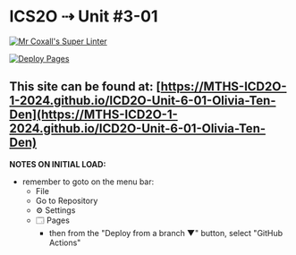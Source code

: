 # ICS2O ⇢ Unit #3-01

[![Mr Coxall's Super Linter](https://github.com/MTHS-ICD2O-1-2024/ICD2O-Unit-6-01-Olivia-Ten-Den/workflows/Mr%20Coxall's%20Super%20Linter/badge.svg)](https://github.com/MTHS-ICD2O-1-2024/ICD2O-Unit-6-01-Olivia-Ten-Den/actions)

[![Deploy Pages](https://github.com/MTHS-ICD2O-1-2024/ICD2O-Unit-6-01-Olivia-Ten-Den/workflows/Deploy%20Pages/badge.svg)](https://github.com/MTHS-ICD2O-1-2024/ICD2O-Unit-6-01-Olivia-Ten-Den/actions)

This site can be found at: [https://MTHS-ICD2O-1-2024.github.io/ICD2O-Unit-6-01-Olivia-Ten-Den](https://MTHS-ICD2O-1-2024.github.io/ICD2O-Unit-6-01-Olivia-Ten-Den)
---

**NOTES ON INITIAL LOAD:**
- remember to goto on the menu bar:
  - File
  - Go to Repository
  - ⚙ Settings
  - 🗔 Pages
    - then from the "Deploy from a branch ▼" button, select "GitHub Actions"
